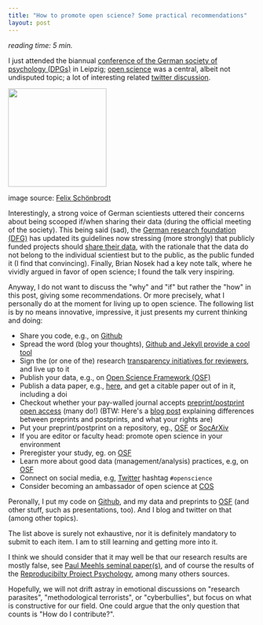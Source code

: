 ```yaml
---
title: "How to promote open science? Some practical recommendations"
layout: post
---
```


*reading time: 5 min.*

I just attended the biannual [conference of the German society of psychology (DPGs)](http://www.dgpskongress.de) in Leipzig; [open science](https://en.wikipedia.org/wiki/Open_science) was a central, albeit not undisputed topic; a lot of interesting related [twitter discussion](https://twitter.com/hashtag/DPGs2016?src=hash). 

<img src="{{ site.url }}/images/2016-09-22/2016-09-22-01.jpg" width="200">

image source: [Felix Schönbrodt](https://twitter.com/nicebread303)



Interestingly, a strong voice of German scientiests uttered their concerns about being scooped if/when sharing their data (during the official meeting of the society). This being said (sad), the [German research foundation (DFG)](http://www.dfg.de) has updated its guidelines now stressing (more strongly) that publicly funded projects should [share their data](http://www.forschungsdaten-bildung.de/data-sharing), with the rationale that the data do not belong to the individual scientiest but to the public, as the public funded it (I find that convincing). Finally, Brian Nosek had a key note talk, where he vividly argued in favor of open science; I found the talk very inspiring.

Anyway, I do not want to discuss the "why" and "if" but rather the "how" in this post, giving some recommendations. Or more precisely, what I personally do at the moment for living up to open science. The following list is by no means innovative, impressive, it just presents my current thinking and doing:


- Share you code, e.g., on [Github](https://github.com/sebastiansauer)
- Spread the word (blog your thoughts), [Github and Jekyll provide a cool tool](https://sebastiansauer.github.io )
- Sign the (or one of the) research [transparency initiatives for reviewers](https://opennessinitiative.org), and live up to it
- Publish your data, e.g., on [Open Science Framework (OSF)](https://osf.io)
- Publish a data paper, e.g., [here](https://thewinnower.com), and get a citable paper out of in it, including a doi
- Checkout whether your pay-walled journal accepts [preprint/postprint open access](http://www.sherpa.ac.uk/romeo/index.php) (many do!) (BTW: Here's a [blog post](http://blogs.scientificamerican.com/information-culture/understanding-your-rights-pre-prints-post-prints-and-publisher-versions/) explaining differences between preprints and postprints, and what your rights are)
- Put your preprint/postprint on a repository, eg., [OSF](https://osf.io) or [SocArXiv](https://osf.io/view/socarxiv/)
- If you are editor or faculty head: promote open science in your environment
- Preregister your study, eg. on [OSF](https://osf.io)
- Learn more about good data (management/analysis) practices, e.g, on [OSF](http://help.osf.io/m/60347/c/181281)
- Connect on social media, e.g, [Twitter](https://twitter.com/search?q=%23openscience&src=typd) hashtag `#openscience`
- Consider becoming an ambassador of open science at [COS](https://cos.io/contact/)


Peronally, I put my code on [Github](https://github.com/sebastiansauer), and my data and preprints to [OSF](https://osf.io/sqp7x/) (and other stuff, such as presentations, too). And I blog and twitter on that (among other topics).

The list above is surely not exhaustive, nor it is definitely mandatory to submit to each item. I am to still learning and getting more into it.

I think we should consider that it may well be that our research results are mostly false, see [Paul Meehls seminal paper(s)](http://meehl.umn.edu/sites/g/files/pua1696/f/113theoreticalrisks.pdf), and of course the results of the [Reproducibilty Project Psychology](https://osf.io/ezcuj/), among many others sources.

Hopefully, we will not drift astray in emotional discussions on "research parasites", "methodological terrorists", or "cyberbullies", but focus on what is constructive for our field. One could argue that the only question that counts is "How do I contribute?".
